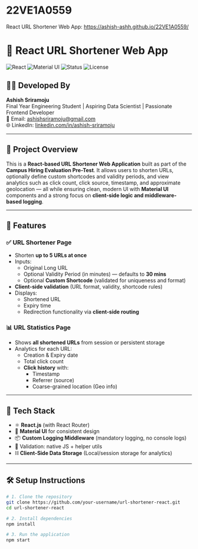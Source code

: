 # 22VE1A0559
React URL Shortener Web App: https://ashish-ashh.github.io/22VE1A0559/

# 🔗 React URL Shortener Web App

![React](https://img.shields.io/badge/React-18.2.0-blue?logo=react) 
![Material UI](https://img.shields.io/badge/Material--UI-v5.14.0-blue?logo=mui) 
![Status](https://img.shields.io/badge/Status-Completed-brightgreen)
![License](https://img.shields.io/badge/license-MIT-blue.svg)

## 👨‍💻 Developed By

**Ashish Sriramoju**  
Final Year Engineering Student | Aspiring Data Scientist | Passionate Frontend Developer  
📧 Email: ashishsriramoju@gmail.com  
🌐 LinkedIn: [linkedin.com/in/ashish-sriramoju](https://linkedin.com/in/ashish-sriramoju)

---

## 🚀 Project Overview

This is a **React-based URL Shortener Web Application** built as part of the **Campus Hiring Evaluation Pre-Test**. It allows users to shorten URLs, optionally define custom shortcodes and validity periods, and view analytics such as click count, click source, timestamp, and approximate geolocation — all while ensuring clean, modern UI with **Material UI** components and a strong focus on **client-side logic and middleware-based logging**.

---

## 📌 Features

### ✅ URL Shortener Page
- Shorten **up to 5 URLs at once**
- Inputs:  
  - Original Long URL  
  - Optional Validity Period (in minutes) — defaults to **30 mins**  
  - Optional **Custom Shortcode** (validated for uniqueness and format)
- **Client-side validation** (URL format, validity, shortcode rules)
- Displays:
  - Shortened URL
  - Expiry time
  - Redirection functionality via **client-side routing**

### 📊 URL Statistics Page
- Shows **all shortened URLs** from session or persistent storage
- Analytics for each URL:
  - Creation & Expiry date
  - Total click count
  - **Click history** with:
    - Timestamp
    - Referrer (source)
    - Coarse-grained location (Geo info)

---

## 🧰 Tech Stack

- ⚛️ **React.js** (with React Router)
- 🎨 **Material UI** for consistent design
- 📦 **Custom Logging Middleware** (mandatory logging, no console logs)
- 🧪 Validation: native JS + helper utils
- ⛓️ **Client-Side Data Storage** (Local/session storage for analytics)

---

## 🛠️ Setup Instructions

```bash
# 1. Clone the repository
git clone https://github.com/your-username/url-shortener-react.git
cd url-shortener-react

# 2. Install dependencies
npm install

# 3. Run the application
npm start

